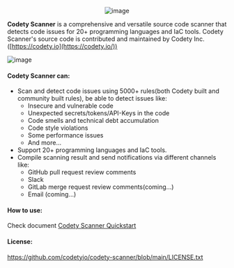 <div align="center">

![image](https://www.codety.io/assets/img/logo_128.png)

</div>

**Codety Scanner** is a comprehensive and versatile source code scanner that detects code issues for 20+ programming languages and IaC tools. Codety Scanner's source code is contributed and maintained by Codety Inc.([https://codety.io](https://codety.io/))
  
![image](https://www.codety.io/assets/img/hero-3.png)

#### Codety Scanner can: 
* Scan and detect code issues using 5000+ rules(both Codety built and community built rules), be able to detect issues like:  
  * Insecure and vulnerable code
  * Unexpected secrets/tokens/API-Keys in the code
  * Code smells and technical debt accumulation
  * Code style violations
  * Some performance issues
  * And more...
* Support 20+ programming languages and IaC tools.
* Compile scanning result and send notifications via different channels like:
  * GitHub pull request review comments
  * Slack
  * GitLab merge request review comments(coming...)
  * Email (coming...)

#### How to use:
Check document [Codety Scanner Quickstart](https://docs.codety.io/docs/quickstart/index)

#### License:
https://github.com/codetyio/codety-scanner/blob/main/LICENSE.txt

 
